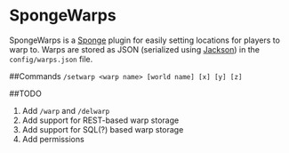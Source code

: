 # SpongeWarps
SpongeWarps is a [Sponge](https://www.spongepowered.org/) plugin for easily setting locations for players to warp to. Warps are stored as JSON (serialized using [Jackson](http://wiki.fasterxml.com/JacksonHome)) in the `config/warps.json` file.

##Commands
`/setwarp <warp name> [world name] [x] [y] [z]`

##TODO
1. Add `/warp` and `/delwarp`
1. Add support for REST-based warp storage
1. Add support for SQL(?) based warp storage
1. Add permissions
